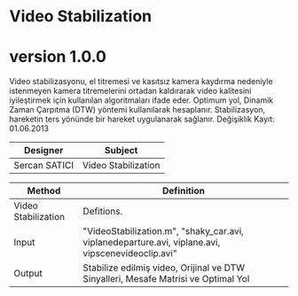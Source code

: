 # Video Stabilization

# version 1.0.0
Video stabilizasyonu, el titremesi ve kasıtsız kamera kaydırma nedeniyle istenmeyen kamera titremelerini ortadan kaldırarak video kalitesini iyileştirmek için kullanılan algoritmaları ifade eder. Optimum yol, Dinamik Zaman Çarpıtma (DTW) yöntemi kullanılarak hesaplanır. Stabilizasyon, hareketin ters yönünde bir hareket uygulanarak sağlanır. Değişiklik Kayıt: 01.06.2013

Designer | Subject  |
---| --- |
Sercan SATICI | Video Stabilization |


Method | Definition  |
---| --- |
Video Stabilization | Defitions. |
Input |  "VideoStabilization.m", "shaky_car.avi, viplanedeparture.avi, viplane.avi, vipscenevideoclip.avi" |
Output | Stabilize edilmiş video, Orijinal ve DTW Sinyalleri, Mesafe Matrisi ve Optimal Yol |

